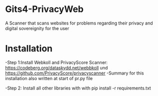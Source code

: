 # Gits4-PrivacyWeb
A Scanner that scans websites for problems regarding their privacy and digital sovereignity for the user




# Installation
-Step 1:Install Webkoll and PrivacyScore Scanner:
https://codeberg.org/dataskydd.net/webbkoll und https://github.com/PrivacyScore/privacyscanner
-Summary for this installation also written at start of pr.py file

-Step 2: Install all other libraries with with pip install -r requirements.txt
